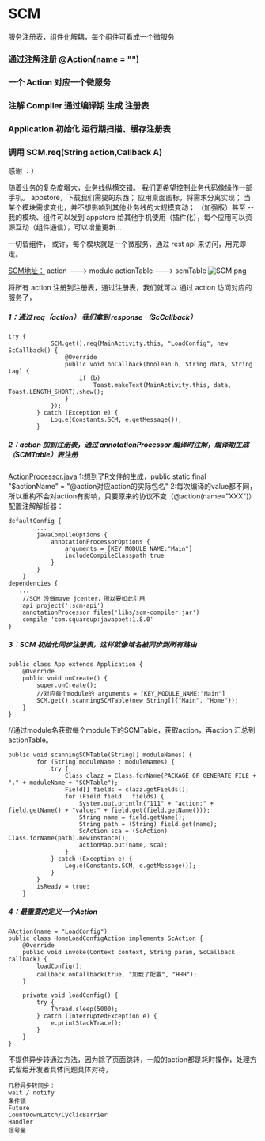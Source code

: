# SCM
服务注册表，组件化解耦，每个组件可看成一个微服务

### 通过注解注册 @Action(name = "") 
### 一个 Action 对应一个微服务
### 注解 Compiler 通过编译期 生成 注册表
### Application 初始化 运行期扫描、缓存注册表
### 调用 SCM.req(String action,Callback A)


感谢 ：）

随着业务的复杂度增大，业务线纵横交错。
我们更希望控制业务代码像操作一部手机。
appstore，下载我们需要的东西；
应用桌面图标，将需求分离实现；
当某个模块需求变化，并不想影响到其他业务线的大规模变动；
（加强版）甚至 -- 我的模块、组件可以发到 appstore 给其他手机使用（插件化），每个应用可以资源互动（组件通信），可以增量更新…

一切皆组件，
或许，每个模块就是一个微服务，通过 rest api 来访问，用完即走。

[SCM地址：](https://github.com/woaigmz/SCM)
action  ---> module actionTable  --->  scmTable
![SCM.png](https://upload-images.jianshu.io/upload_images/8886407-2b1024e63dfdbe4e.png?imageMogr2/auto-orient/strip%7CimageView2/2/w/1240)

将所有 action 注册到注册表，通过注册表，我们就可以 通过 action 访问对应的服务了，
##### 1：通过 req（action） 我们拿到 response （ScCallback）
```
try {
            SCM.get().req(MainActivity.this, "LoadConfig", new ScCallback() {
                @Override
                public void onCallback(boolean b, String data, String tag) {
                    if (b)
                        Toast.makeText(MainActivity.this, data, Toast.LENGTH_SHORT).show();
                }
            });
        } catch (Exception e) {
            Log.e(Constants.SCM, e.getMessage());
        }
```
#####  2：action 加到注册表，通过 annotationProcessor 编译时注解，编译期生成（SCMTable）表注册
[ActionProcessor.java](https://github.com/woaigmz/SCM/blob/67f8236f029388b6791b822ffcc27c242b828150/scm-compiler/src/main/java/com/woaiqw/scm_compiler/processor/ActionProcessor.java)
1:想到了R文件的生成，public static final  "$actionName" = "@action对应action的实际包名"
2:每次编译的value都不同，所以重构不会对action有影响，只要原来的协议不变（@action(name="XXX")）
配置注解解析器：
```
defaultConfig {
        ...
        javaCompileOptions {
            annotationProcessorOptions {
                arguments = [KEY_MODULE_NAME:"Main"]
                includeCompileClasspath true
            }
        }
    }
dependencies {
   ...
    //SCM 没做mave jcenter，所以要如此引用
    api project(':scm-api')
    annotationProcessor files('libs/scm-compiler.jar')
    compile 'com.squareup:javapoet:1.8.0'
}
```
##### 3：SCM 初始化同步注册表，这样就像域名被同步到所有路由
```
public class App extends Application {
    @Override
    public void onCreate() {
        super.onCreate();
        //对应每个module的 arguments = [KEY_MODULE_NAME:"Main"]
        SCM.get().scanningSCMTable(new String[]{"Main", "Home"});
    }
}
```
//通过module名获取每个module下的SCMTable，获取action，再action 汇总到 actionTable。
```
public void scanningSCMTable(String[] moduleNames) {
        for (String moduleName : moduleNames) {
            try {
                Class clazz = Class.forName(PACKAGE_OF_GENERATE_FILE + "." + moduleName + "SCMTable");
                Field[] fields = clazz.getFields();
                for (Field field : fields) {
                    System.out.println("111" + "action:" + field.getName() + "value:" + field.get(field.getName()));
                    String name = field.getName();
                    String path = (String) field.get(name);
                    ScAction sca = (ScAction) Class.forName(path).newInstance();
                    actionMap.put(name, sca);
                }
            } catch (Exception e) {
                Log.e(Constants.SCM, e.getMessage());
            }
        }
        isReady = true;
    }
```
##### 4：最重要的定义一个Action
```
@Action(name = "LoadConfig")
public class HomeLoadConfigAction implements ScAction {
    @Override
    public void invoke(Context context, String param, ScCallback callback) {
        loadConfig();
        callback.onCallback(true, "加载了配置", "HHH");
    }

    private void loadConfig() {
        try {
            Thread.sleep(5000);
        } catch (InterruptedException e) {
            e.printStackTrace();
        }
    }
}
```
不提供异步转通过方法，因为除了页面跳转，一般的action都是耗时操作，处理方式留给开发者具体问题具体对待，
```
几种异步转同步：
wait / notify
条件锁
Future
CountDownLatch/CyclicBarrier
Handler
信号量
```


